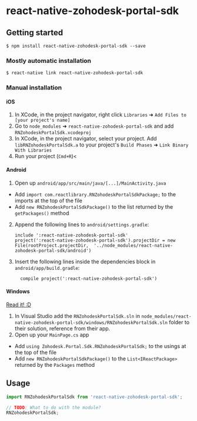 
# react-native-zohodesk-portal-sdk

## Getting started

`$ npm install react-native-zohodesk-portal-sdk --save`

### Mostly automatic installation

`$ react-native link react-native-zohodesk-portal-sdk`

### Manual installation


#### iOS

1. In XCode, in the project navigator, right click `Libraries` ➜ `Add Files to [your project's name]`
2. Go to `node_modules` ➜ `react-native-zohodesk-portal-sdk` and add `RNZohodeskPortalSdk.xcodeproj`
3. In XCode, in the project navigator, select your project. Add `libRNZohodeskPortalSdk.a` to your project's `Build Phases` ➜ `Link Binary With Libraries`
4. Run your project (`Cmd+R`)<

#### Android

1. Open up `android/app/src/main/java/[...]/MainActivity.java`
  - Add `import com.reactlibrary.RNZohodeskPortalSdkPackage;` to the imports at the top of the file
  - Add `new RNZohodeskPortalSdkPackage()` to the list returned by the `getPackages()` method
2. Append the following lines to `android/settings.gradle`:
  	```
  	include ':react-native-zohodesk-portal-sdk'
  	project(':react-native-zohodesk-portal-sdk').projectDir = new File(rootProject.projectDir, 	'../node_modules/react-native-zohodesk-portal-sdk/android')
  	```
3. Insert the following lines inside the dependencies block in `android/app/build.gradle`:
  	```
      compile project(':react-native-zohodesk-portal-sdk')
  	```

#### Windows
[Read it! :D](https://github.com/ReactWindows/react-native)

1. In Visual Studio add the `RNZohodeskPortalSdk.sln` in `node_modules/react-native-zohodesk-portal-sdk/windows/RNZohodeskPortalSdk.sln` folder to their solution, reference from their app.
2. Open up your `MainPage.cs` app
  - Add `using Zohodesk.Portal.Sdk.RNZohodeskPortalSdk;` to the usings at the top of the file
  - Add `new RNZohodeskPortalSdkPackage()` to the `List<IReactPackage>` returned by the `Packages` method


## Usage
```javascript
import RNZohodeskPortalSdk from 'react-native-zohodesk-portal-sdk';

// TODO: What to do with the module?
RNZohodeskPortalSdk;
```
  